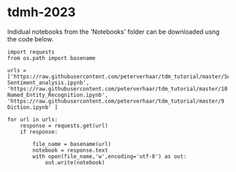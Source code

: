 # tdmh-2023


Indidual notebooks from the 'Notebooks' folder can be downloaded usng the code below.

```
import requests
from os.path import basename

urls = ['https://raw.githubusercontent.com/peterverhaar/tdm_tutorial/master/Solutions/7 Sentiment_analysis.ipynb',
'https://raw.githubusercontent.com/peterverhaar/tdm_tutorial/master/10 Named_Entity_Recognition.ipynb',
'https://raw.githubusercontent.com/peterverhaar/tdm_tutorial/master/9 Diction.ipynb' ]

for url in urls:
    response = requests.get(url)
    if response:

        file_name = basename(url)
        notebook = response.text
        with open(file_name,'w',encoding='utf-8') as out:
            out.write(notebook)
```
